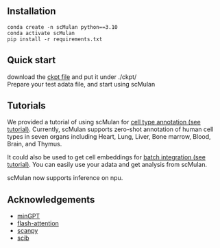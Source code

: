 ## Installation
```
conda create -n scMulan python==3.10
conda activate scMulan
pip install -r requirements.txt
```

## Quick start
download the [ckpt file](https://cloud.tsinghua.edu.cn/f/2250c5df51034b2e9a85/?dl=1) and put it under ./ckpt/  
Prepare your test adata file, and start using scMulan

## Tutorials
We provided a tutorial of using scMulan for [cell type annotation (see tutorial)](/Tutorial-cell_type_annotation.ipynb).
Currently, scMulan supports zero-shot annotation of human cell types in seven organs including Heart, Lung, Liver, Bone marrow, Blood, Brain, and Thymus.

It could also be used to get cell embeddings for [batch integration (see tutorial)](/Tutorial-integration.ipynb).
You can easily use your adata and get analysis from scMulan.  

scMulan now supports inference on npu.

## Acknowledgements

- [minGPT](https://github.com/karpathy/minGPT)
- [flash-attention](https://github.com/HazyResearch/flash-attention)
- [scanpy](https://github.com/scverse/scanpy)
- [scib](https://github.com/theislab/scib)